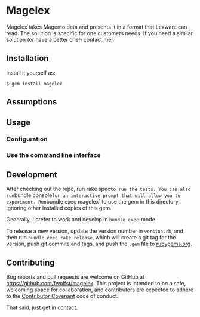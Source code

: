 # Magelex

Magelex takes Magento data and presents it in a format that Lexware can read.
The solution is specific for one customers needs.  If you need a similar solution (or have a better one!) contact me!

## Installation

Install it yourself as:

    $ gem install magelex

## Assumptions

## Usage

### Configuration

### Use the command line interface

## Development

After checking out the repo, run rake spec` to run the tests. You can also run `bundle console` for an interactive prompt that will allow you to experiment. Run `bundle exec magelex` to use the gem in this directory, ignoring other installed copies of this gem.

Generally, I prefer to work and develop in `bundle exec`-mode.

To release a new version, update the version number in `version.rb`, and then run `bundle exec rake release`, which will create a git tag for the version, push git commits and tags, and push the `.gem` file to [rubygems.org](https://rubygems.org).

## Contributing

Bug reports and pull requests are welcome on GitHub at https://github.com/fwolfst/magelex. This project is intended to be a safe, welcoming space for collaboration, and contributors are expected to adhere to the [Contributor Covenant](http://contributor-covenant.org) code of conduct.

That said, just get in contact.
